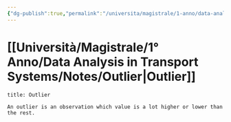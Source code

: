 ```yaml
---
{"dg-publish":true,"permalink":"/universita/magistrale/1-anno/data-analysis-in-transport-systems/notes/outlier/","tags":["UNI"]}
---
```


# [[Università/Magistrale/1° Anno/Data Analysis in Transport Systems/Notes/Outlier\|Outlier]]


```ad-Definizione
title: Outlier

An outlier is an observation which value is a lot higher or lower than the rest.

```




